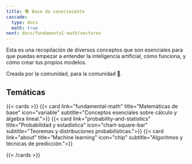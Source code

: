 ```yaml
---
title: 📚 Base de conocimiento
cascade:
  type: docs
  math: true
next: docs/fundamental-math/vectores
---
```


Esta es una recopilación de diversos conceptos que son esenciales para que puedas empezar a entender la inteligencia artificial, cómo funciona, y cómo crear tus propios modelos.

Creada por la comunidad, para la comunidad 💛.

## Temáticas

{{< cards >}}
{{< card link="fundamental-math" title="Matemáticas de base" icon="variable" subtitle="Conceptos esenciales sobre cálculo y álgebra lineal.">}}
{{< card link="probability-and-statistics" title="Probabilidad y estadística" icon="chart-square-bar" subtitle="Teoremas y distribuciones probabilísticas.">}}
{{< card link="about" title="Machine learning" icon="chip" subtitle="Algoritmos y técnicas de predicción.">}}

{{< /cards >}}
